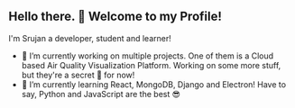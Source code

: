 ## Hello there. 👋 Welcome to my Profile!
I'm Srujan a developer, student and learner!  

- 🔭 I’m currently working on multiple projects. One of them is a Cloud based Air Quality Visualization Platform. Working on some more stuff, but they're a secret 🤫 for now!
- 🌱 I’m currently learning React, MongoDB, Django and Electron! Have to say, Python and JavaScript are the best 😎

<!--
**srujandeshpande/srujandeshpande** is a ✨ _special_ ✨ repository because its `README.md` (this file) appears on your GitHub profile.

Here are some ideas to get you started:

- 🔭 I’m currently working on ...
- 🌱 I’m currently learning ...
- 👯 I’m looking to collaborate on ...
- 🤔 I’m looking for help with ...
- 💬 Ask me about ...
- 📫 How to reach me: ...
- 😄 Pronouns: ...
- ⚡ Fun fact: ...
-->
